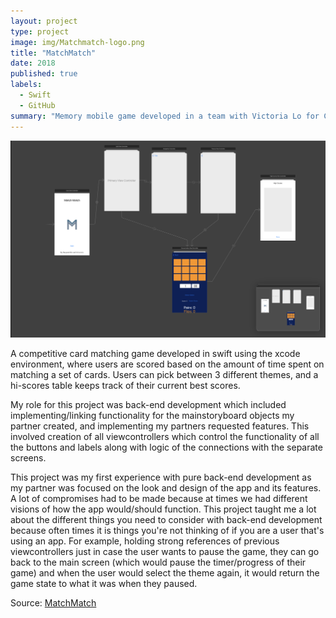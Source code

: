 ```yaml
---
layout: project
type: project
image: img/Matchmatch-logo.png
title: "MatchMatch"
date: 2018
published: true
labels:
  - Swift
  - GitHub
summary: "Memory mobile game developed in a team with Victoria Lo for CSC 581 project (Creighton)."
---
```


<img class="img-fluid" src="../img/MatchMatch-header.png">

A competitive card matching game developed in swift using the xcode environment, where users are scored based on the amount of time spent on matching a set of cards. Users can pick between 3 different themes, and a hi-scores table keeps track of their current best scores.  

My role for this project was back-end development which included implementing/linking functionality for the mainstoryboard objects my partner created, and implementing my partners requested features. This involved creation of all viewcontrollers which control the functionality of all the buttons and labels along with logic of the connections with the separate screens. 

This project was my first experience with pure back-end development as my partner was focused on the look and design of the app and its features. A lot of compromises had to be made because at times we had different visions of how the app would/should function.  This project taught me a lot about the different things you need to consider with back-end development because often times it is things you're not thinking of if you are a user that's using an app. For example, holding strong references of previous viewcontrollers just in case the user wants to pause the game, they can go back to the main screen (which would pause the timer/progress of their game) and when the user would select the theme again, it would return the game state to what it was when they paused.

Source: [MatchMatch](https://github.com/bkimcode/bkimcode.github.io/blob/b89f65fd776766074375a1856017715a4f4fcd5d/projects/MatchMatch-project.zip)
